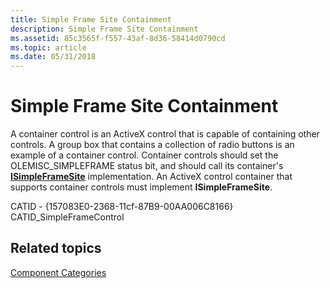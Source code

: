 ```yaml
---
title: Simple Frame Site Containment
description: Simple Frame Site Containment
ms.assetid: 85c3565f-f557-43af-8d36-58414d0790cd
ms.topic: article
ms.date: 05/31/2018
---
```


# Simple Frame Site Containment

A container control is an ActiveX control that is capable of containing other controls. A group box that contains a collection of radio buttons is an example of a container control. Container controls should set the OLEMISC\_SIMPLEFRAME status bit, and should call its container's [**ISimpleFrameSite**](/windows/desktop/api/OCIdl/nn-ocidl-isimpleframesite) implementation. An ActiveX control container that supports container controls must implement **ISimpleFrameSite**.

CATID - {157083E0-2368-11cf-87B9-00AA006C8166} CATID\_SimpleFrameControl

## Related topics

<dl> <dt>

[Component Categories](component-categories.md)
</dt> </dl>

 

 




